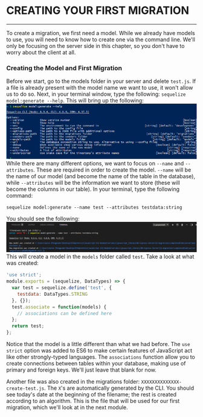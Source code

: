 # CREATING YOUR FIRST MIGRATION
---

To create a migration, we first need a model. While we already have models to use, you will need to know how to create one via the command line. We'll only be focusing on the server side in this chapter, so you don't have to worry about the client at all.

### Creating the Model and First Migration
Before we start, go to the models folder in your server and delete `test.js`. If a file is already present with the model name we want to use, it won't allow us to do so. Next, in your terminal window, type the following: `sequelize model:generate --help`. This will bring up the following: <br>
![model generate](assets/modelCreateHelp.png) <br>
While there are many different options, we want to focus on `--name` and `--attributes`. These are required in order to create the model. `--name` will be the name of our model (and become the name of the table in the database), while `--attributes` will be the information we want to store (these will become the columns in our table). In your terminal, type the following command:
```
sequelize model:generate --name test --attributes testdata:string
```
You should see the following: <br> ![model](assets/createModel.png) <br>
This will create a model in the `models` folder called `test`. Take a look at what was created:
```js
'use strict';
module.exports = (sequelize, DataTypes) => {
  var test = sequelize.define('test', {
    testdata: DataTypes.STRING
  }, {});
  test.associate = function(models) {
    // associations can be defined here
  };
  return test;
};
```
Notice that the model is a little different than what we had before. The `use strict` option was added to ES6 to make certain features of JavaScript act like other strongly-typed languages. The `associations` function allow you to create connections between tables within your database, making use of primary and foreign keys. We'll just leave that blank for now. <br>

Another file was also created in the migrations folder: `XXXXXXXXXXXXXX-create-test.js`. The `X`'s are automatically generated by the CLI. You should see today's date at the beginning of the filename; the rest is created according to an algorithm. This is the file that will be used for our first migration, which we'll look at in the next module.